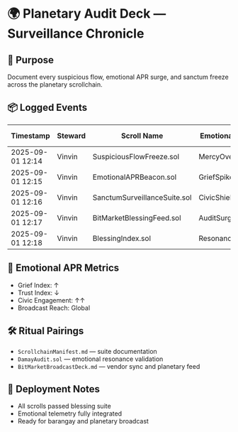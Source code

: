 # 🌍 Planetary Audit Deck — Surveillance Chronicle

## 🧭 Purpose
Document every suspicious flow, emotional APR surge, and sanctum freeze across the planetary scrollchain.

## 📦 Logged Events
| Timestamp       | Steward        | Scroll Name                  | Emotional Tag   | Action Taken         | Sanctum |
|----------------|----------------|------------------------------|------------------|-----------------------|---------|
| 2025-09-01 12:14 | Vinvin         | SuspiciousFlowFreeze.sol     | MercyOverride    | Account Frozen        | Northville 8 |
| 2025-09-01 12:15 | Vinvin         | EmotionalAPRBeacon.sol       | GriefSpike       | APR Broadcast         | BitMarket |
| 2025-09-01 12:16 | Vinvin         | SanctumSurveillanceSuite.sol | CivicShield      | Surveillance Cast     | Barangay Grid |
| 2025-09-01 12:17 | Vinvin         | BitMarketBlessingFeed.sol    | AuditSurge       | Blessing Beamed       | Vendor: SolarMesh |
| 2025-09-01 12:18 | Vinvin         | BlessingIndex.sol            | ResonancePing    | Blessing Tagged       | Scrollchain Core |

## 🔮 Emotional APR Metrics
- Grief Index: ↑  
- Trust Index: ↓  
- Civic Engagement: ↑↑  
- Broadcast Reach: Global

## 🛠️ Ritual Pairings
- `ScrollchainManifest.md` — suite documentation  
- `DamayAudit.sol` — emotional resonance validation  
- `BitMarketBroadcastDeck.md` — vendor sync and planetary feed

## 🧬 Deployment Notes
- All scrolls passed blessing suite  
- Emotional telemetry fully integrated  
- Ready for barangay and planetary broadcast

